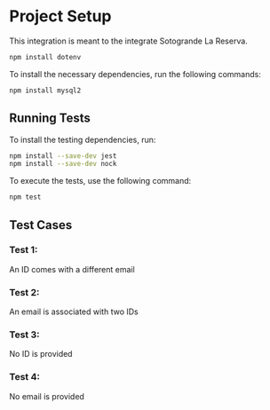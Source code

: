 # Project Setup
This integration is meant to the integrate Sotogrande La Reserva.

```sh
npm install dotenv
```


To install the necessary dependencies, run the following commands:

```sh
npm install mysql2
```

## Running Tests

To install the testing dependencies, run:

```sh
npm install --save-dev jest
npm install --save-dev nock
```

To execute the tests, use the following command:

```sh
npm test
```

## Test Cases

### Test 1:
An ID comes with a different email

### Test 2:
An email is associated with two IDs

### Test 3:
No ID is provided

### Test 4:
No email is provided

